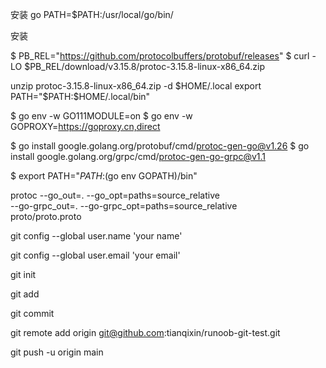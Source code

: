 

安装 go
PATH=$PATH:/usr/local/go/bin/

安装 

$ PB_REL="https://github.com/protocolbuffers/protobuf/releases"
$ curl -LO $PB_REL/download/v3.15.8/protoc-3.15.8-linux-x86_64.zip

unzip protoc-3.15.8-linux-x86_64.zip -d $HOME/.local
export PATH="$PATH:$HOME/.local/bin"


$ go env -w GO111MODULE=on
$ go env -w GOPROXY=https://goproxy.cn,direct

$ go install google.golang.org/protobuf/cmd/protoc-gen-go@v1.26
$ go install google.golang.org/grpc/cmd/protoc-gen-go-grpc@v1.1

$ export PATH="$PATH:$(go env GOPATH)/bin"


protoc --go_out=. --go_opt=paths=source_relative \
    --go-grpc_out=. --go-grpc_opt=paths=source_relative \
    proto/proto.proto



git config --global  user.name 'your name'

git config --global  user.email  'your email'

git init

git add

git commit 

git remote add origin git@github.com:tianqixin/runoob-git-test.git

git push -u origin main